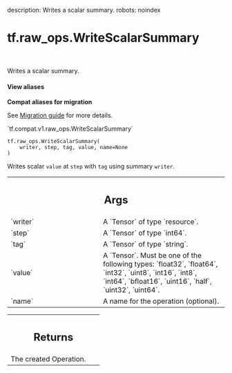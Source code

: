 description: Writes a scalar summary.
robots: noindex

# tf.raw_ops.WriteScalarSummary

<!-- Insert buttons and diff -->

<table class="tfo-notebook-buttons tfo-api nocontent" align="left">

</table>



Writes a scalar summary.


<section class="expandable">
  <h4 class="showalways">View aliases</h4>
  <p>
<b>Compat aliases for migration</b>
<p>See
<a href="https://www.tensorflow.org/guide/migrate">Migration guide</a> for
more details.</p>
<p>`tf.compat.v1.raw_ops.WriteScalarSummary`</p>
</p>
</section>

<pre class="devsite-click-to-copy prettyprint lang-py tfo-signature-link">
<code>tf.raw_ops.WriteScalarSummary(
    writer, step, tag, value, name=None
)
</code></pre>



<!-- Placeholder for "Used in" -->

Writes scalar `value` at `step` with `tag` using summary `writer`.

<!-- Tabular view -->
 <table class="responsive fixed orange">
<colgroup><col width="214px"><col></colgroup>
<tr><th colspan="2"><h2 class="add-link">Args</h2></th></tr>

<tr>
<td>
`writer`<a id="writer"></a>
</td>
<td>
A `Tensor` of type `resource`.
</td>
</tr><tr>
<td>
`step`<a id="step"></a>
</td>
<td>
A `Tensor` of type `int64`.
</td>
</tr><tr>
<td>
`tag`<a id="tag"></a>
</td>
<td>
A `Tensor` of type `string`.
</td>
</tr><tr>
<td>
`value`<a id="value"></a>
</td>
<td>
A `Tensor`. Must be one of the following types: `float32`, `float64`, `int32`, `uint8`, `int16`, `int8`, `int64`, `bfloat16`, `uint16`, `half`, `uint32`, `uint64`.
</td>
</tr><tr>
<td>
`name`<a id="name"></a>
</td>
<td>
A name for the operation (optional).
</td>
</tr>
</table>



<!-- Tabular view -->
 <table class="responsive fixed orange">
<colgroup><col width="214px"><col></colgroup>
<tr><th colspan="2"><h2 class="add-link">Returns</h2></th></tr>
<tr class="alt">
<td colspan="2">
The created Operation.
</td>
</tr>

</table>


